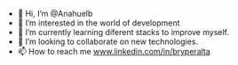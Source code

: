- 👋 Hi, I’m @Anahuelb
- 👀 I’m interested in the world of development
- 🌱 I’m currently learning diferent stacks to improve myself.
- 💞️ I’m looking to collaborate on new technologies. 
- 📫 How to reach me www.linkedin.com/in/bryperalta

